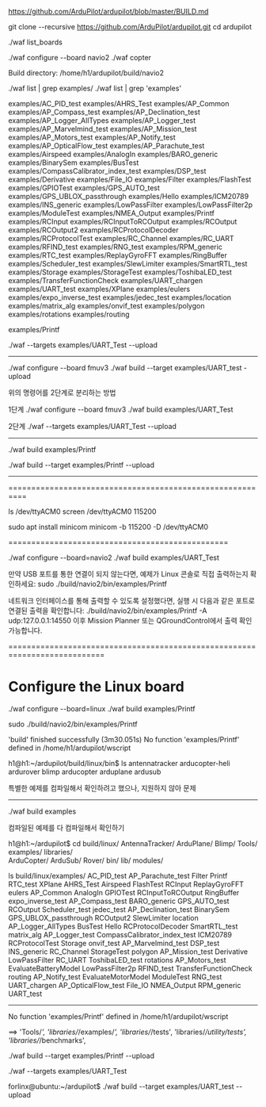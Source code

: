 
https://github.com/ArduPilot/ardupilot/blob/master/BUILD.md

git clone --recursive https://github.com/ArduPilot/ardupilot.git
cd ardupilot

./waf list_boards

./waf configure --board navio2 
./waf copter


Build directory: /home/h1/ardupilot/build/navio2


./waf list | grep examples/
./waf list | grep 'examples'

examples/AC_PID_test 
examples/AHRS_Test 
examples/AP_Common 
examples/AP_Compass_test 
examples/AP_Declination_test 
examples/AP_Logger_AllTypes 
examples/AP_Logger_test 
examples/AP_Marvelmind_test 
examples/AP_Mission_test 
examples/AP_Motors_test 
examples/AP_Notify_test 
examples/AP_OpticalFlow_test 
examples/AP_Parachute_test 
examples/Airspeed 
examples/AnalogIn 
examples/BARO_generic 
examples/BinarySem 
examples/BusTest 
examples/CompassCalibrator_index_test 
examples/DSP_test 
examples/Derivative 
examples/File_IO 
examples/Filter 
examples/FlashTest 
examples/GPIOTest 
examples/GPS_AUTO_test 
examples/GPS_UBLOX_passthrough 
examples/Hello 
examples/ICM20789 
examples/INS_generic 
examples/LowPassFilter 
examples/LowPassFilter2p 
examples/ModuleTest 
examples/NMEA_Output 
examples/Printf 
examples/RCInput 
examples/RCInputToRCOutput 
examples/RCOutput 
examples/RCOutput2 
examples/RCProtocolDecoder 
examples/RCProtocolTest 
examples/RC_Channel 
examples/RC_UART 
examples/RFIND_test 
examples/RNG_test 
examples/RPM_generic 
examples/RTC_test 
examples/ReplayGyroFFT 
examples/RingBuffer 
examples/Scheduler_test 
examples/SlewLimiter 
examples/SmartRTL_test 
examples/Storage 
examples/StorageTest 
examples/ToshibaLED_test 
examples/TransferFunctionCheck 
examples/UART_chargen 
examples/UART_test 
examples/XPlane 
examples/eulers 
examples/expo_inverse_test 
examples/jedec_test 
examples/location 
examples/matrix_alg 
examples/onvif_test 
examples/polygon 
examples/rotations 
examples/routing 


examples/Printf 



./waf --targets examples/UART_Test --upload

------------------------------------------
./waf configure --board fmuv3
./waf build --target examples/UART_test -upload   

위의 명령어를 2단계로 분리하는 방법

1단계
./waf configure --board fmuv3
./waf build examples/UART_Test

2단계
./waf --targets examples/UART_Test --upload

-----------------------------------------------

./waf build examples/Printf 

./waf build --target examples/Printf --upload

-----------------------------------------

==========================================================

ls /dev/ttyACM0 
screen /dev/ttyACM0 115200


sudo apt install minicom
minicom -b 115200 -D /dev/ttyACM0 


================================================

./waf configure --board=navio2
./waf build examples/UART_Test

만약 USB 포트를 통한 연결이 되지 않는다면, 예제가 Linux 콘솔로 직접 출력하는지 확인하세요:
sudo ./build/navio2/bin/examples/Printf

네트워크 인터페이스를 통해 출력할 수 있도록 설정했다면, 실행 시 다음과 같은 포트로 연결된 출력을 확인합니다:
./build/navio2/bin/examples/Printf -A udp:127.0.0.1:14550
이후 Mission Planner 또는 QGroundControl에서 출력 확인 가능합니다.

===========================================================================
# Configure the Linux board
./waf configure --board=linux
./waf build examples/Printf 

sudo ./build/navio2/bin/examples/Printf

'build' finished successfully (3m30.051s)
No function 'examples/Printf' defined in /home/h1/ardupilot/wscript

h1@h1:~/ardupilot/build/linux/bin$ ls
antennatracker  arducopter-heli  ardurover  blimp
arducopter      arduplane        ardusub

특별한 예제를 컴파일해서 확인하려고 했으나, 지원하지 않아 문제

----------------------------------
./waf build examples

컴파일된 예제를 다 컴파일해서 확인하기

h1@h1:~/ardupilot$ cd build/linux/
AntennaTracker/ ArduPlane/      Blimp/          Tools/          examples/       libraries/      
ArduCopter/     ArduSub/        Rover/          bin/            lib/            modules/

ls build/linux/examples/
AC_PID_test          AP_Parachute_test             Filter                 Printf             RTC_test               XPlane
AHRS_Test            Airspeed                      FlashTest              RCInput            ReplayGyroFFT          eulers
AP_Common            AnalogIn                      GPIOTest               RCInputToRCOutput  RingBuffer             expo_inverse_test
AP_Compass_test      BARO_generic                  GPS_AUTO_test          RCOutput           Scheduler_test         jedec_test
AP_Declination_test  BinarySem                     GPS_UBLOX_passthrough  RCOutput2          SlewLimiter            location
AP_Logger_AllTypes   BusTest                       Hello                  RCProtocolDecoder  SmartRTL_test          matrix_alg
AP_Logger_test       CompassCalibrator_index_test  ICM20789               RCProtocolTest     Storage                onvif_test
AP_Marvelmind_test   DSP_test                      INS_generic            RC_Channel         StorageTest            polygon
AP_Mission_test      Derivative                    LowPassFilter          RC_UART            ToshibaLED_test        rotations
AP_Motors_test       EvaluateBatteryModel          LowPassFilter2p        RFIND_test         TransferFunctionCheck  routing
AP_Notify_test       EvaluateMotorModel            ModuleTest             RNG_test           UART_chargen
AP_OpticalFlow_test  File_IO                       NMEA_Output            RPM_generic        UART_test

--------------------------------------------
No function 'examples/Printf' defined in /home/h1/ardupilot/wscript

==> 
        'Tools/*',
        'libraries/*/examples/*',
        'libraries/*/tests',
        'libraries/*/utility/tests',
        'libraries/*/benchmarks',
    
    


./waf build --target examples/Printf --upload



./waf --targets examples/UART_Test






forlinx@ubuntu:~/ardupilot$ ./waf build --target examples/UART_test --upload



